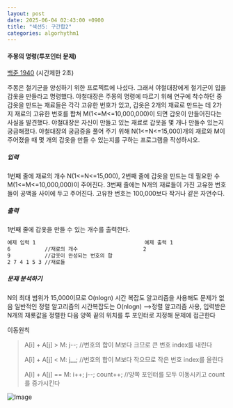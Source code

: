 ```yaml
---
layout: post
date: 2025-06-04 02:43:00 +0900
title: "섹션5: 구간합2"
categories: algorhythm1
---
```


#### 주몽의 명령(투포인터 문제)
[백준 1940](https://www.acmicpc.net/problem/1940)
(시간제한 2초)

주몽은 철기군을 양성하기 위한 프로젝트에 나섰다. 그래서 야철대장에게 철기군이 입을 갑옷을 만들라고 명령했다. 야철대장은 주몽의 명령에 따르기 위해 연구에 착수하던 중 갑옷을 만드는 재료들은 각각 고유한 번호가 있고, 갑옷은 2개의 재료로 만드는 데 2가지 재료의 고유한 번호를 합쳐 M(1<=M<=10,000,000)이 되면 갑옷이 만들어진다는 사실을 발견했다. 야철대장은 자신이 만들고 있는 재료로 갑옷을 몇 개나 만들수 있는지 궁금해졌다. 야철대장의 궁금증을 풀어 주기 위해 N(1<=N<=15,000)개의 재료와 M이 주어졌을 때 몇 개의 갑옷을 만들 수 있는지를 구하는 프로그램을 작성하시오. 

##### 입력
1번째 줄에 재료의 개수 N(1<=N<=15,000), 2번째 줄에 갑옷을 만드는 데 필요한 수  M(1<=M<=10,000,000)이 주어진다. 3번째 줄에는 N개의 재료들이 가진 고유한 번호들이 공백을 사이에 두고 주어진다. 고유한 번호는 100,000보다 작거나 같은 자연수다. 

##### 출력
1번째 줄에 갑옷을 만들 수 있는 개수를 출력한다. 

```bash
예제 입력 1                                   예제 출력 1
6           //재료의 개수                     2
9           //갑옷이 완성되는 번호의 합
2 7 4 1 5 3 //재료들
```

##### 문제 분석하기
N의 최대 범위가 15,000이므로 O(nlogn) 시간 복잡도 알고리즘을 사용해도 문제가 없음
일반적인 정렬 알고리즘의 시간복잡도는 O(nlogn)
-->정렬 알고리즘 사용, 입력받은 N개의 재룟값을 정렬한 다음 양쪽 끝의 위치를 투 포인터로 지정해 문제에 접근한다

이동원칙
> A[i] + A[j] > M: j--; //번호의 합이 M보다 크므로 큰 번호 index를 내린다
>
> A[i] + A[j] < M: j__; //번호의 합이 M보다 작으므로 작은 번호 index를 올린다
>
> A[i] + A[j] == M: i++; j--; count++;  //양쪽 포인터를 모두 이동시키고 count를 증가시킨다  

![Image](https://github.com/user-attachments/assets/06822461-6cd4-4f62-8975-43e6955d6964)


```java


```

